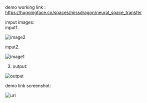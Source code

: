 demo working link : https://huggingface.co/spaces/missdragon/neural_space_transfer


imput images:  
input1.



![image2](https://github.com/user-attachments/assets/d6218b46-72d6-4480-bb9a-16b51317efca)

  
  
  input2.

  ![image1](https://github.com/user-attachments/assets/083ffc08-e9e1-4c26-9db2-176163687233)

 
  
  
  3. output:
  
  
  ![output](https://github.com/user-attachments/assets/e3053031-0133-4da6-9f15-7ece78a13d63)



  demo link screenshot:


  
![url](https://github.com/user-attachments/assets/84f75f05-04ee-468e-80a9-5e657c119ea1)
